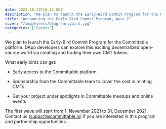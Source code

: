 ```yaml
---
date: 2021-10-29T16:12:00Z
description: "We plan to launch the Early-Bird Commit Program for the Committable platform. DApp developers can explore this exciting decentralized open-source world via creating and trading their own CMT tokens."
title: "Announcing the Early-Bird Commit Program, Wave I"
cover: "/img/events/blog-earlybird.jpg"
categories: ["Events"]
---
```


We plan to launch the Early-Bird Commit Program for the Committable platform. DApp developers can explore this exciting decentralized open-source world via creating and trading their own CMT tokens.

What early birds can get:

- Early access to the Committable platform

- Sponsorship from the Committable team to cover the cost in minting CMTs

- Get your project under spotlights in Committable meetups and online events

The first wave will start from 1, November 2021 to 31, December 2021. Contact us ([support@committable.io](mailto:support@committable.io)) if you are interested in this program and partnership opportunities.